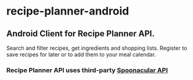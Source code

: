 # recipe-planner-android
## Android Client for Recipe Planner API. 
Search and filter recipes, get ingredients and shopping lists. Register to save recipes for later or to add them to your meal calendar. 
### Recipe Planner API uses third-party [Spoonacular API](https://spoonacular.com/food-api)
